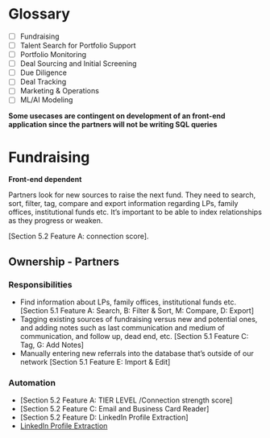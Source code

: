 # Glossary
- [ ] Fundraising
- [ ] Talent Search for Portfolio Support
- [ ] Portfolio Monitoring
- [ ] Deal Sourcing and Initial Screening
- [ ] Due Diligence
- [ ] Deal Tracking
- [ ] Marketing & Operations
- [ ] ML/AI Modeling

**Some usecases are contingent on development of an front-end application since the partners will not be writing SQL queries**

# Fundraising
**Front-end dependent**

Partners look for new sources to raise the next fund. They need to search, sort, filter, tag, compare and export information regarding LPs, family offices, institutional funds etc. It’s important to be able to index relationships as they progress or weaken. 

[Section 5.2 Feature A: connection score]. 

## Ownership - Partners
### Responsibilities
- Find information about LPs, family offices, institutional funds etc. [Section 5.1 Feature A: Search, B: Filter & Sort, M: Compare, D: Export]
- Tagging existing sources of fundraising versus new and potential ones, and adding notes such as last communication and medium of communication, and follow up, dead end, etc. [Section 5.1 Feature C: Tag, G: Add Notes]
- Manually entering new referrals into the database that’s outside of our network [Section 5.1 Feature E: Import & Edit]

### Automation
- [Section 5.2 Feature A: TIER LEVEL /Connection strength score]
- [Section 5.2 Feature C: Email and Business Card Reader]
- [Section 5.2 Feature D: LinkedIn Profile Extraction]
- [LinkedIn Profile Extraction](requirements)





